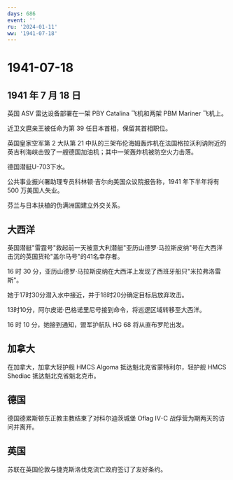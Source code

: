 ```yaml
---
days: 686
event: ''
ru: '2024-01-11'
ww: '1941-07-18'
---
```


# 1941-07-18

## 1941 年 7 月 18 日

英国 ASV 雷达设备部署在一架 PBY Catalina 飞机和两架 PBM Mariner 飞机上。

近卫文麿亲王被任命为第 39 任日本首相，保留其首相职位。

英国皇家空军第 2 大队第 21
中队的三架布伦海姆轰炸机在法国格拉沃利讷附近的英吉利海峡击毁了一艘德国加油机；其中一架轰炸机被防空火力击落。

德国潜艇U-703下水。

公共事业振兴署助理专员科林顿·吉尔向美国众议院报告称，1941 年下半年将有
500 万美国人失业。

芬兰与日本扶植的伪满洲国建立外交关系。

## 大西洋

英国潜艇"雷霆号"救起前一天被意大利潜艇"亚历山德罗·马拉斯皮纳"号在大西洋击沉的英国货轮"盖尔马号"的41名幸存者。

16 时 30
分，亚历山德罗·马拉斯皮纳在大西洋上发现了西班牙船只"米拉弗洛雷斯"。

她于17时30分潜入水中接近，并于18时20分确定目标后放弃攻击。

13时10分，阿尔皮诺·巴格诺里尼号接到命令，将巡逻区域转移至大西洋。

16 时 10 分，她接到通知，盟军护航队 HG 68 将从直布罗陀出发。

## 加拿大

在加拿大，加拿大轻护舰 HMCS Algoma 抵达魁北克省蒙特利尔，轻护舰 HMCS
Shediac 抵达魁北克省魁北克市。

## 德国

德国德累斯顿东正教主教结束了对科尔迪茨城堡 Oflag IV-C
战俘营为期两天的访问并离开。

## 英国

苏联在英国伦敦与捷克斯洛伐克流亡政府签订了友好条约。